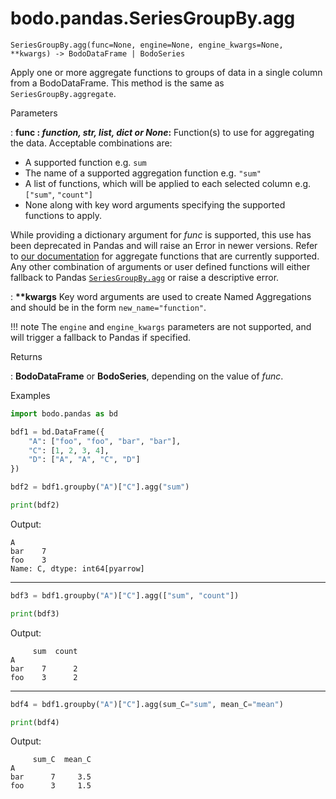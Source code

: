 # bodo.pandas.SeriesGroupBy.agg
```
SeriesGroupBy.agg(func=None, engine=None, engine_kwargs=None, **kwargs) -> BodoDataFrame | BodoSeries
```

Apply one or more aggregate functions to groups of data in a single column from a BodoDataFrame.
This method is the same as `SeriesGroupBy.aggregate`.

<p class="api-header">Parameters</p>

: __func : *function, str, list, dict or None*:__ Function(s) to use for aggregating the data. Acceptable combinations are:
* A supported function e.g. `sum`
* The name of a supported aggregation function e.g. `"sum"`
* A list of functions, which will be applied to each selected column e.g. `["sum"`, `"count"]`
* None along with key word arguments specifying the supported functions to apply.

While providing a dictionary argument for *func* is supported, this use has been deprecated in Pandas and will raise an Error in newer versions.
Refer to [our documentation]() for aggregate functions that are currently supported. Any other combination of arguments
or user defined functions will either fallback to Pandas [`SeriesGroupBy.agg`]() or raise a descriptive error.

: __\*\*kwargs__ Key word arguments are used to create Named Aggregations and should be in the form `new_name="function"`.

!!! note
    The `engine` and `engine_kwargs` parameters are not supported, and will trigger a fallback to Pandas if specified.

<p class="api-header">Returns</p>

: __BodoDataFrame__ or __BodoSeries__, depending on the value of *func*.

<p class="api-header">Examples</p>


``` py
import bodo.pandas as bd

bdf1 = bd.DataFrame({
    "A": ["foo", "foo", "bar", "bar"],
    "C": [1, 2, 3, 4],
    "D": ["A", "A", "C", "D"]
})

bdf2 = bdf1.groupby("A")["C"].agg("sum")

print(bdf2)
```
Output:
```
A
bar    7
foo    3
Name: C, dtype: int64[pyarrow]
```
---
``` py
bdf3 = bdf1.groupby("A")["C"].agg(["sum", "count"])

print(bdf3)
```
Output:
```
     sum  count
A
bar    7      2
foo    3      2
```
---
``` py
bdf4 = bdf1.groupby("A")["C"].agg(sum_C="sum", mean_C="mean")

print(bdf4)
```
Output:
```
     sum_C  mean_C
A
bar      7     3.5
foo      3     1.5
```
